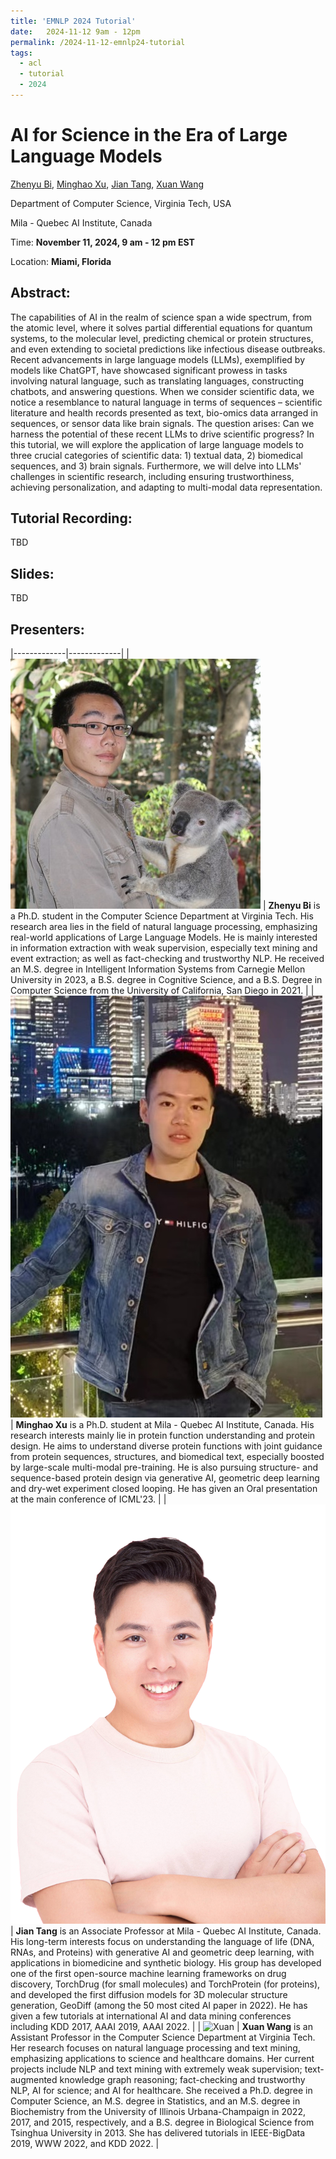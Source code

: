 ```yaml
---
title: 'EMNLP 2024 Tutorial'
date:   2024-11-12 9am - 12pm
permalink: /2024-11-12-emnlp24-tutorial
tags:
  - acl
  - tutorial
  - 2024
---
```


# AI for Science in the Era of Large Language Models

[Zhenyu Bi](https://www.linkedin.com/in/zhenyu-bi-817814178/), [Minghao Xu](https://chrisallenming.github.io/), [Jian Tang](https://jian-tang.com/), [Xuan Wang](https://xuanwang91.github.io/)

Department of Computer Science, Virginia Tech, USA

Mila - Quebec AI Institute, Canada

Time: **November 11, 2024, 9 am - 12 pm EST**

Location: **Miami, Florida**


## Abstract:
The capabilities of AI in the realm of science span a wide spectrum, from the atomic level, where it solves partial differential equations for quantum systems, to the molecular level, predicting chemical or protein structures, and even extending to societal predictions like infectious disease outbreaks. Recent advancements in large language models (LLMs), exemplified by models like ChatGPT, have showcased significant prowess in tasks involving natural language, such as translating languages, constructing chatbots, and answering questions. When we consider scientific data, we notice a resemblance to natural language in terms of sequences – scientific literature and health records presented as text, bio-omics data arranged in sequences, or sensor data like brain signals. The question arises: Can we harness the potential of these recent LLMs to drive scientific progress? In this tutorial, we will explore the application of large language models to three crucial categories of scientific data: 1) textual data, 2) biomedical sequences, and 3) brain signals. Furthermore, we will delve into LLMs' challenges in scientific research, including ensuring trustworthiness, achieving personalization, and adapting to multi-modal data representation.

## Tutorial Recording:
TBD


## Slides:
TBD


## Presenters: 

|-------------|-------------|
| ![Zhenyu](https://github.com/xuanwang91/xuanwang91.github.io/blob/master/images/img/Zhenyu_Bi.jpg?raw=True) | **Zhenyu Bi** is a Ph.D. student in the Computer Science Department at Virginia Tech. His research area lies in the field of natural language processing, emphasizing real-world applications of Large Language Models. He is mainly interested in information extraction with weak supervision, especially text mining and event extraction; as well as fact-checking and trustworthy NLP. He received an M.S. degree in Intelligent Information Systems from Carnegie Mellon University in 2023, a B.S. degree in Cognitive Science, and a B.S. Degree in Computer Science from the University of California, San Diego in 2021. |
| ![Minghao](https://github.com/xuanwang91/xuanwang91.github.io/blob/master/images/img/Minghao_Xu.jpg?raw=True) | **Minghao Xu** is a Ph.D. student at Mila - Quebec AI Institute, Canada. His research interests mainly lie in protein function understanding and protein design. He aims to understand diverse protein functions with joint guidance from protein sequences, structures, and biomedical text, especially boosted by large-scale multi-modal pre-training. He is also pursuing structure- and sequence-based protein design via generative AI, geometric deep learning and dry-wet experiment closed looping. He has given an Oral presentation at the main conference of ICML'23. |
| ![Jian](https://github.com/xuanwang91/xuanwang91.github.io/blob/master/images/img/Jian_Tang.jpg?raw=True) | **Jian Tang** is an Associate Professor at Mila - Quebec AI Institute, Canada. His long-term interests focus on understanding the language of life (DNA, RNAs, and Proteins) with generative AI and geometric deep learning, with applications in biomedicine and synthetic biology. His group has developed one of the first open-source machine learning frameworks on drug discovery, TorchDrug (for small molecules) and TorchProtein (for proteins), and developed the first diffusion models for 3D molecular structure generation, GeoDiff (among the 50 most cited AI paper in 2022). He has given a few tutorials at international AI and data mining conferences including KDD 2017, AAAI 2019, AAAI 2022. |
| ![Xuan](https://github.com/xuanwang91/xuanwang91.github.io/blob/master/images/img/Xuan2016.jpg?raw=True) | **Xuan Wang** is an Assistant Professor in the Computer Science Department at Virginia Tech. Her research focuses on natural language processing and text mining, emphasizing applications to science and healthcare domains. Her current projects include NLP and text mining with extremely weak supervision; text-augmented knowledge graph reasoning; fact-checking and trustworthy NLP, AI for science; and AI for healthcare. She received a Ph.D. degree in Computer Science, an M.S. degree in Statistics, and an M.S. degree in Biochemistry from the University of Illinois Urbana-Champaign in 2022, 2017, and 2015, respectively, and a B.S. degree in Biological Science from Tsinghua University in 2013. She has delivered tutorials in IEEE-BigData 2019, WWW 2022, and KDD 2022. |

